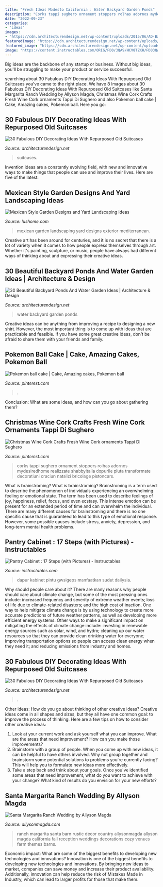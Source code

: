 ```yaml
---
title: "Fresh Ideas Modesto California : Water Backyard Garden Ponds"
description: "Corks tappi sughero ornament stoppers rolhas adornos mydesiredhome realizzate shabbyitalia dopurile pluta transformate decoratiuni craciun natalizi bricolage pistoncars"
date: "2022-09-23"
categories:
- "ideas"
images:
- "https://cdn.architecturendesign.net/wp-content/uploads/2015/06/AD-Backyard-Ponds-Water-Gardens-26.jpg"
featuredImage: "https://cdn.architecturendesign.net/wp-content/uploads/2015/07/AD-Old-Suitcases-Decor-30.jpg"
featured_image: "https://cdn.architecturendesign.net/wp-content/uploads/2015/07/AD-Old-Suitcases-Decor-30.jpg"
image: "https://content.instructables.com/ORIG/FD0/3QA9/HCV8TZKH/FD03QA9HCV8TZKH.jpg?auto=webp&amp;frame=1"
---
```



Big ideas are the backbone of any startup or business. Without big ideas, you'll be struggling to make your product or service successful.

	

		
searching about 30 Fabulous DIY Decorating Ideas With Repurposed Old Suitcases you've came to the right place. We have 8 Images about 30 Fabulous DIY Decorating Ideas With Repurposed Old Suitcases like Santa Margarita Ranch Wedding by Allyson Magda, Christmas Wine Cork Crafts Fresh Wine Cork ornaments Tappi Di Sughero and also Pokemon ball cake | Cake, Amazing cakes, Pokemon ball. Here you go:
		
    
## 30 Fabulous DIY Decorating Ideas With Repurposed Old Suitcases

<img loading=lazy src="https://cdn.architecturendesign.net/wp-content/uploads/2015/07/AD-Old-Suitcases-Decor-30.jpg" onerror="this.onerror=null;this.src='https://tse3.mm.bing.net/th?id=OIP.bGR3qsnMuH_LVl1AWuosDgHaLH&amp;pid=15.1';" alt="30 Fabulous DIY Decorating Ideas With Repurposed Old Suitcases">

_Source: architecturendesign.net_

>suitcases. 

	

Invention ideas are a constantly evolving field, with new and innovative ways to make things that people can use and improve their lives. Here are five of the latest:

    
## Mexican Style Garden Designs And Yard Landscaping Ideas

<img loading=lazy src="https://www.lushome.com/wp-content/uploads/2013/04/garden-design-yard-landscaping-ideas-mexican-style-6.jpg" onerror="this.onerror=null;this.src='https://tse2.mm.bing.net/th?id=OIP.Qn2nk67MW4P-v_SaS-96xAHaJ3&amp;pid=15.1';" alt="Mexican Style Garden Designs and Yard Landscaping Ideas">

_Source: lushome.com_

>mexican garden landscaping yard designs exterior mediterranean. 

	

Creative art has been around for centuries, and it is no secret that there is a lot of variety when it comes to how people express themselves through art. Whether it's painting, sculpture, or music, people have always had different ways of thinking about and expressing their creative ideas.

    
## 30 Beautiful Backyard Ponds And Water Garden Ideas | Architecture &amp; Design

<img loading=lazy src="https://cdn.architecturendesign.net/wp-content/uploads/2015/06/AD-Backyard-Ponds-Water-Gardens-26.jpg" onerror="this.onerror=null;this.src='https://tse3.mm.bing.net/th?id=OIP.XmNN1Z1jwmtwlnzXCo36GgHaLD&amp;pid=15.1';" alt="30 Beautiful Backyard Ponds And Water Garden Ideas | Architecture &amp; Design">

_Source: architecturendesign.net_

>water backyard garden ponds. 

	

Creative ideas can be anything from improving a recipe to designing a new shirt. However, the most important thing is to come up with ideas that are practicable and feasible. If you have some great creative ideas, don't be afraid to share them with your friends and family.

    
## Pokemon Ball Cake | Cake, Amazing Cakes, Pokemon Ball

<img loading=lazy src="https://i.pinimg.com/736x/06/ee/19/06ee19832deb198da6d88bde297966f9--pokemon-amazing-cakes.jpg" onerror="this.onerror=null;this.src='https://tse4.mm.bing.net/th?id=OIP.1gLkJ9SfrjNz4d9XTp0trADNEw&amp;pid=15.1';" alt="Pokemon ball cake | Cake, Amazing cakes, Pokemon ball">

_Source: pinterest.com_

>. 

	

Conclusion: What are some ideas, and how can you go about gathering them?
 

    
## Christmas Wine Cork Crafts Fresh Wine Cork Ornaments Tappi Di Sughero

<img loading=lazy src="https://i.pinimg.com/736x/1d/a8/34/1da8345822e81ca1f545eb408474362c.jpg" onerror="this.onerror=null;this.src='https://tse4.mm.bing.net/th?id=OIP.g_XEDWmu1VPxMf9P-uOZHQHaJ3&amp;pid=15.1';" alt="Christmas Wine Cork Crafts Fresh Wine Cork ornaments Tappi Di Sughero">

_Source: pinterest.com_

>corks tappi sughero ornament stoppers rolhas adornos mydesiredhome realizzate shabbyitalia dopurile pluta transformate decoratiuni craciun natalizi bricolage pistoncars. 

	

What is brainstroming?
What is brainstroming? Brainstroming is a term used to describe the phenomenon of individuals experiencing an overwhelming feeling or emotional state. The term has been used to describe feelings of joy, happiness, relief, focus, and even ecstasy. This intense emotion can be present for an extended period of time and can overwhelm the individual. There are many different causes for brainstroming and there is no one specific cause that is guaranteed to lead to this type of emotional response. However, some possible causes include stress, anxiety, depression, and long-term mental health problems.

    
## Pantry Cabinet : 17 Steps (with Pictures) - Instructables

<img loading=lazy src="https://content.instructables.com/ORIG/FD0/3QA9/HCV8TZKH/FD03QA9HCV8TZKH.jpg?auto=webp&amp;frame=1" onerror="this.onerror=null;this.src='https://tse3.mm.bing.net/th?id=OIP.rwrmztrtfF5wEhMW9L9ovwHaLE&amp;pid=15.1';" alt="Pantry Cabinet : 17 Steps (with Pictures) - Instructables">

_Source: instructables.com_

>dapur kabinet pintu gwsigeps manfaatkan sudut dailysia. 

	

Why should people care about it?
There are many reasons why people should care about climate change, but some of the most pressing ones include: increased frequency and severity of extreme weather events; loss of life due to climate-related disasters; and the high cost of inaction.
One way to help mitigate climate change is by using technology to create more accurate predictions of future weather patterns, as well as developing more efficient energy systems. Other ways to make a significant impact on mitigating the effects of climate change include: investing in renewable energy sources such as solar, wind, and hydro; cleaning up our water resources so that they can provide clean drinking water for everyone; improving transportation options so people can access clean energy when they need it; and reducing emissions from industry and homes.

    
## 30 Fabulous DIY Decorating Ideas With Repurposed Old Suitcases

<img loading=lazy src="https://cdn.architecturendesign.net/wp-content/uploads/2015/07/AD-Old-Suitcases-Decor-29.jpg" onerror="this.onerror=null;this.src='https://tse3.mm.bing.net/th?id=OIP.SbFqD_Tcq2MxQoagoSE7CQHaHZ&amp;pid=15.1';" alt="30 Fabulous DIY Decorating Ideas With Repurposed Old Suitcases">

_Source: architecturendesign.net_

>. 

	

Other Ideas: How do you go about thinking of other creative ideas?
Creative ideas come in all shapes and sizes, but they all have one common goal: to improve the process of thinking. Here are a few tips on how to consider other creative ideas:
1. Look at your current work and ask yourself what you can improve. What are the areas that need improvement? How can you make those improvements?
2. Brainstorm with a group of people. When you come up with new ideas, it can be helpful to have others involved. Why not group together and brainstorm some potential solutions to problems you're currently facing? This will help you to formulate new ideas more effectively.
3. Take a step back and think about your goals. Once you've identified some areas that need improvement, what do you want to achieve with your change? What kind of results do you envision for your new efforts?

    
## Santa Margarita Ranch Wedding By Allyson Magda

<img loading=lazy src="http://allysonmagda.com/allysonmagdawp/wp-content/uploads/2014/12/santa-margarita-ranch-wedding-013.jpg" onerror="this.onerror=null;this.src='https://tse3.mm.bing.net/th?id=OIP.AVmCVIpGXX69-f5HDSSfDQHaLH&amp;pid=15.1';" alt="Santa Margarita Ranch Wedding by Allyson Magda">

_Source: allysonmagda.com_

>ranch margarita santa barn rustic decor country allysonmagda allyson magda california fall reception weddings decorations cozy venues farm themes barns. 

	

Economic impact: What are some of the biggest benefits to developing new technologies and innovations?
Innovation is one of the biggest benefits to developing new technologies and innovations. By bringing new ideas to market, companies can save money and increase their product availability. Additionally, innovation can help reduce the risk of Mistakes Made in Industry, which can lead to larger profits for those that make them.

